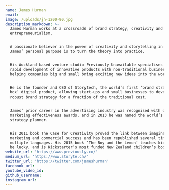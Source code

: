 ```yaml
---
name: James Hurman
email:
image: /uploads/jh-1200-90.jpg
description_markdown: >-
  James Hurman works at a crossroads of brand strategy, creativity and
  entrepreneurialism.


  A passionate believer in the power of creativity and storytelling in business,
  James’ personal purpose is to turn the theory into practice.


  His Auckland-based venture studio Previously Unavailable specialises in the
  rapid development of innovative products with non-traditional business models,
  helping companies big and small bring exciting new ideas into the world.


  He is the founder and CEO of Storytech, the world’s first ‘brand strategy in a
  box’ digital product, allowing start-ups and small businesses to develop a
  robust brand strategy for a fraction of the traditional cost.


  James’ prior career in the advertising industry was recognised with dozens of
  marketing effectiveness awards, and in 2013 he was named the world’s #1
  strategy planner.


  His 2011 book The Case for Creativity proved the link between imaginative
  marketing and commercial success and has been republished several times in
  multiple languages. His 2015 book ‘The Boy and the Lemon’ teaches kids how to
  be lucky, and is Kickstarter’s most funded New Zealand children’s book.
website_url: 'https://www.previously.co/'
medium_url: 'https://www.storyte.ch/'
twitter_url: 'https://twitter.com/jameshurman'
facebook_url:
youtube_video_id:
github_username:
instagram_url:
---
```

